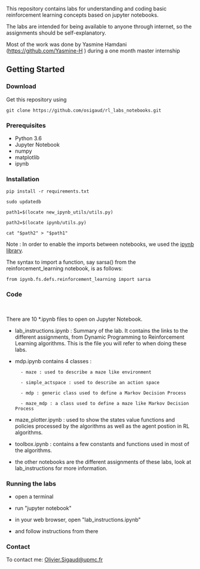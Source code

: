 
This repository contains labs for understanding and coding basic reinforcement learning concepts based on jupyter notebooks.

The labs are intended for being available to anyone through internet, so the assignments should be self-explanatory.

Most of the work was done by Yasmine Hamdani (https://github.com/Yasmine-H ) during a one month master internship

## Getting Started

### Download 

Get this repository using

```
git clone https://github.com/osigaud/rl_labs_notebooks.git
```

### Prerequisites

* Python 3.6
* Jupyter Notebook
* numpy
* matplotlib
* ipynb

### Installation

```
pip install -r requirements.txt

sudo updatedb

path1=$(locate new_ipynb_utils/utils.py)

path2=$(locate ipynb/utils.py)

cat "$path2" > "$path1"

```

Note : In order to enable the imports between notebooks, we used the [ipynb library](https://github.com/ipython/ipynb). 

The syntax to import a function, say sarsa() from the reinforcement_learning notebook, is as follows:

``` 
from ipynb.fs.defs.reinforcement_learning import sarsa
```

### Code


<br> 

There are 10 *.ipynb files to open on Jupyter Notebook.

* lab_instructions.ipynb : Summary of the lab. It contains the links to the different assignments, from Dynamic Programming to Reinforcement Learning algorithms. This is the file you will refer to when doing these labs.

* mdp.ipynb contains 4 classes :

		- maze : used to describe a maze like environment 
		
		- simple_actspace : used to describe an action space
		
		- mdp : generic class used to define a Markov Decision Process

		- maze_mdp : a class used to define a maze like Markov Decision Process

* maze_plotter.ipynb : used to show the states value functions and policies processed by the algorithms as well as the agent postion in RL algorithms.

* toolbox.ipynb : contains a few constants and functions used in most of the algorithms.
		

* the other notebooks are the different assignments of these labs, look at lab_instructions for more information.

### Running the labs

* open a terminal

* run "jupyter notebook"

* in your web browser, open "lab_instructions.ipynb"

* and follow instructions from there

### Contact

To contact me: Olivier.Sigaud@upmc.fr
